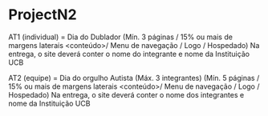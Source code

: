 # ProjectN2
AT1 (individual) = Dia do Dublador
(Mín. 3 páginas / 15% ou mais de margens laterais <conteúdo>/ Menu de navegação <superior ou lateral>/ Logo <link home> / Hospedado)
Na entrega, o site deverá conter o nome do integrante e nome da Instituição UCB

AT2 (equipe) = Dia do orgulho Autista
(Máx. 3 integrantes)
(Mín. 5 páginas / 15% ou mais de margens laterais <conteúdo>/ Menu de navegação <superior ou lateral>/ Logo <link home> / Hospedado)
Na entrega, o site deverá conter o nome dos integrantes e nome da Instituição UCB
